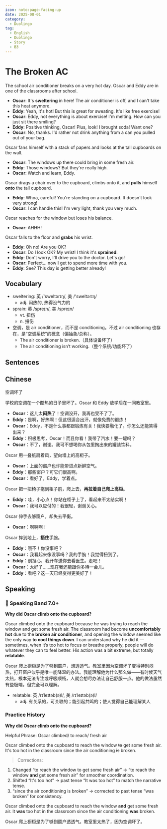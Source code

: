 ```yaml
---
icon: noto:page-facing-up
date: 2025-08-01
category:
  - Duolingo
tag:
  - English
  - Duolingo
  - Story
  - B3
---
```


# The Broken AC

The school air conditioner breaks on a very hot day. Oscar and Eddy are in one of the classrooms after school.

- **Oscar**: It's **sweltering** in here! The air conditioner is off, and I can't take this heat anymore.
- **Eddy**: Yeah, it's hot! But this is great for sweating. It's like free exercise!
- **Oscar**: Eddy, not everything is about exercise! I'm melting. How can you just sit there smiling?
- **Eddy**: Positive thinking, Oscar! Plus, look! I brought soda! Want one?
- **Oscar**: No, thanks. I'd rather not drink anything from a can you pulled out of your bag.

Oscar fans himself with a stack of papers and looks at the tall cupboards on the wall.

- **Oscar**: The windows up there could bring in some fresh air.
- **Eddy**: Those windows? But they're really high.
- **Oscar**: Watch and learn, Eddy.

Oscar drags a chair over to the cupboard, climbs onto it, and **pulls** himself **onto** the tall cupboard.

- **Eddy**: Whoa, careful! You're standing on a cupboard. It doesn't look very strong!
- **Oscar**: I can handle this! I'm very light, thank you very much.

Oscar reaches for the window but loses his balance.

- **Oscar**: AHHH!

Oscar falls to the floor and **grabs** his wrist.

- **Eddy**: Oh no! Are you OK?
- **Oscar**: Do I look OK? My wrist! I think it's **sprained**.
- **Eddy**: Don't worry, I'll drive you to the doctor. Let's go!
- **Oscar**: Perfect… now I get to spend more time with you.
- **Eddy**: See? This day is getting better already!

## Vocabulary

- sweltering: 英 /'sweltərɪŋ/, 美 /'sweltərɪŋ/
  - adj. 闷热的, 热得没气力的
- sprain: 英 /spreɪn/, 美 /spreɪn/
  - vt. 扭伤
  - n. 扭伤
- 空调，是 air conditioner，而不是 conditioning。不过 air conditioning 也存在，是“空调系统”的概念（偏抽象/总称）。
  - The air conditioner is broken.（具体设备坏了）
  - The air conditioning isn’t working.（整个系统/功能坏了）

## Sentences

## Chinese

空调坏了

学校的空调在一个酷热的日子里坏了。Oscar 和 Eddy 放学后在一间教室里。

- **Oscar**：这儿太**闷热**了！空调没开，我再也受不了了。
- **Eddy**：是啊，好热啊！但这很适合出汗，就像免费的锻炼！
- **Oscar**：Eddy，不是什么事都跟锻炼有关！我快要融化了。你怎么还能笑得出来？
- **Eddy**：积极思考，Oscar！而且你看！我带了汽水！要一罐吗？
- **Oscar**：不了，谢谢。我可不想喝你从包里掏出来的罐装饮料。

Oscar 用一叠纸扇着风，望向墙上的高柜子。

- **Oscar**：上面的窗户也许能带进点新鲜空气。
- **Eddy**：那些窗户？可它们很高啊。
- **Oscar**：看好了，Eddy，学着点。

Oscar 把一把椅子拖到柜子前，爬上去，**再拉着自己爬上高柜**。

- **Eddy**：哇，小心点！你站在柜子上了，看起来不太结实啊！
- **Oscar**：我可以应付的！我很轻，谢谢关心。

Oscar 伸手去够窗户，却失去平衡。

- **Oscar**：啊啊啊！

Oscar 摔到地上，**捂住**手腕。

- **Eddy**：哦不！你没事吧？
- **Oscar**：我看起来像没事吗？我的手腕！我觉得扭到了。
- **Eddy**：别担心，我开车送你去看医生。走吧！
- **Oscar**：太好了……现在我还能跟你多待一会儿。
- **Eddy**：看吧？这一天已经变得更美好了！

## Speaking

### 🌟 Speaking Band 7.0+

**Why did Oscar climb onto the cupboard?**

Oscar climbed onto the cupboard because he was trying to reach the window and get some fresh air. The classroom had become **uncomfortably hot** due to the **broken air conditioner**, and opening the window seemed like the only way **to cool things down**. I can understand why he did it — sometimes, when it’s too hot to focus or breathe properly, people will do whatever they can to feel better. His action was a bit extreme, but totally **relatable**.

Oscar 爬上橱柜是为了够到窗户，想透透气。教室里因为空调坏了变得特别闷热，打开窗户似乎是唯一能降温的办法。我能理解他为什么那么做——有时候天气太热，根本无法专注或呼吸顺畅，人就会想尽办法让自己舒服一点。他的做法虽然有些极端，但完全可以理解。

- relatable: 英 /rɪˈleɪtəb(ə)l/, 美 /rɪˈleɪtəb(ə)l/
  - adj. 有关系的，可关联的；能引起共鸣的；使人觉得自己能理解某人

### Practice History

**Why did Oscar climb onto the cupboard?**

Helpful Phrase: Oscar climbed/ to reach/ fresh air

Oscar climbed onto the cupboard to reach the window ~~to~~ get some fresh air. It's too hot in the classroom since the air conditioning ~~is~~ broken.

> Corrections:

1. Changed “to reach the window to get some fresh air” → “to reach the window **and** get some fresh air” for smoother coordination.
2. Shifted “It's too hot” → past tense “It was too hot” to match the narrative tense.
3. “since the air conditioning is broken” → corrected to past tense “was broken” for consistency.

Oscar climbed onto the cupboard to reach the window **and** get some fresh air. It **was** too hot in the classroom since the air conditioning **was** broken.

Oscar 爬上橱柜是为了够到窗户透透气。教室里太热了，因为空调坏了。
